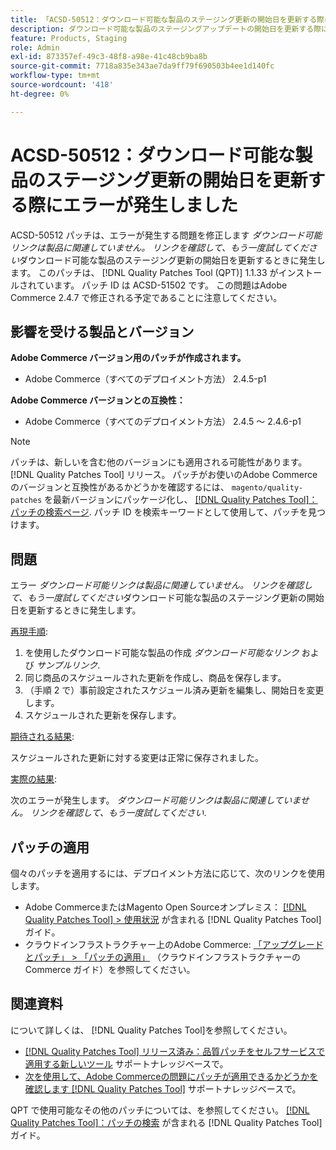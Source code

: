 ```yaml
---
title: 「ACSD-50512：ダウンロード可能な製品のステージング更新の開始日を更新する際にエラーが発生しました」
description: ダウンロード可能な製品のステージングアップデートの開始日を更新する際に、「ダウンロード可能なリンクが製品に関連していません。リンクを確認して、もう一度やり直してください」というエラーが発生するAdobe Commerceのパフォーマンスの問題を修正するために、ACSD-51892 パッチを適用します。
feature: Products, Staging
role: Admin
exl-id: 873357ef-49c3-48f8-a98e-41c48cb9ba8b
source-git-commit: 7718a835e343ae7da9ff79f690503b4ee1d140fc
workflow-type: tm+mt
source-wordcount: '418'
ht-degree: 0%

---
```


# ACSD-50512：ダウンロード可能な製品のステージング更新の開始日を更新する際にエラーが発生しました

ACSD-50512 パッチは、エラーが発生する問題を修正します *ダウンロード可能リンクは製品に関連していません。 リンクを確認して、もう一度試してください*&#x200B;ダウンロード可能な製品のステージング更新の開始日を更新するときに発生します。 このパッチは、 [!DNL Quality Patches Tool (QPT)] 1.1.33 がインストールされています。 パッチ ID は ACSD-51502 です。 この問題はAdobe Commerce 2.4.7 で修正される予定であることに注意してください。

## 影響を受ける製品とバージョン

**Adobe Commerce バージョン用のパッチが作成されます。**

* Adobe Commerce（すべてのデプロイメント方法） 2.4.5-p1

**Adobe Commerce バージョンとの互換性：**

* Adobe Commerce（すべてのデプロイメント方法） 2.4.5 ～ 2.4.6-p1

>[!NOTE]
>
>パッチは、新しいを含む他のバージョンにも適用される可能性があります。 [!DNL Quality Patches Tool] リリース。 パッチがお使いのAdobe Commerceのバージョンと互換性があるかどうかを確認するには、 `magento/quality-patches` を最新バージョンにパッケージ化し、 [[!DNL Quality Patches Tool]：パッチの検索ページ](https://experienceleague.adobe.com/tools/commerce-quality-patches/index.html). パッチ ID を検索キーワードとして使用して、パッチを見つけます。

## 問題

エラー *ダウンロード可能リンクは製品に関連していません。 リンクを確認して、もう一度試してください*&#x200B;ダウンロード可能な製品のステージング更新の開始日を更新するときに発生します。

<u>再現手順</u>:

1. を使用したダウンロード可能な製品の作成 *ダウンロード可能なリンク* および *サンプルリンク*.
1. 同じ商品のスケジュールされた更新を作成し、商品を保存します。
1. （手順 2 で）事前設定されたスケジュール済み更新を編集し、開始日を変更します。
1. スケジュールされた更新を保存します。

<u>期待される結果</u>:

スケジュールされた更新に対する変更は正常に保存されました。

<u>実際の結果</u>:

次のエラーが発生します。 *ダウンロード可能リンクは製品に関連していません。 リンクを確認して、もう一度試してください*.

## パッチの適用

個々のパッチを適用するには、デプロイメント方法に応じて、次のリンクを使用します。

* Adobe CommerceまたはMagento Open Sourceオンプレミス： [[!DNL Quality Patches Tool] > 使用状況](https://experienceleague.adobe.com/docs/commerce-operations/tools/quality-patches-tool/usage.html) が含まれる [!DNL Quality Patches Tool] ガイド。
* クラウドインフラストラクチャー上のAdobe Commerce: [「アップグレードとパッチ」 > 「パッチの適用」](https://experienceleague.adobe.com/docs/commerce-cloud-service/user-guide/develop/upgrade/apply-patches.html) （クラウドインフラストラクチャーのCommerce ガイド）を参照してください。

## 関連資料

について詳しくは、 [!DNL Quality Patches Tool]を参照してください。

* [[!DNL Quality Patches Tool] リリース済み：品質パッチをセルフサービスで適用する新しいツール](/help/announcements/adobe-commerce-announcements/magento-quality-patches-released-new-tool-to-self-serve-quality-patches.md) サポートナレッジベースで。
* [次を使用して、Adobe Commerceの問題にパッチが適用できるかどうかを確認します [!DNL Quality Patches Tool]](/help/support-tools/patches-available-in-qpt-tool/check-patch-for-magento-issue-with-magento-quality-patches.md) サポートナレッジベースで。

QPT で使用可能なその他のパッチについては、を参照してください。 [[!DNL Quality Patches Tool]：パッチの検索](https://experienceleague.adobe.com/tools/commerce-quality-patches/index.html) が含まれる [!DNL Quality Patches Tool] ガイド。
